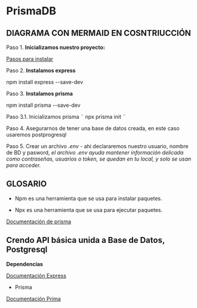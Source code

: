 # PrismaDB

## DIAGRAMA CON MERMAID EN COSNTRIUCCIÓN


Paso 1. __Inicializamos nuestro proyecto:__

[Pasos para instalar](https://aliciagaona.github.io/my_launchx_blog/posts/pasosparainicializarnodejs/)

Paso 2. __Instalamos express__

npm install express --save-dev

Paso 3. __Instalamos prisma__

npm install prisma --save-dev

Paso 3.1. Inicializamos prisma ¨ npx prisma init ¨

Paso 4. Asegurarnos de tener una base de datos creada, en este caso usaremos postprogresql

Paso 5. Crear un archivo  _.env_ - ahi declararemos nuestro usuario, nombre de BD y pasword, _el archivo .env ayuda mantener información delicada como contraseñas, usuarios o token, se quedan en tu local, y solo se usan para acceder._








## GLOSARIO

- Npm es una herramienta que se usa para instalar paquetes.

- Npx es una herramienta que se usa para ejecutar paquetes.

[Documentación de prisma](https://www.prisma.io/docs/concepts/components/prisma-schema)


## Crendo API básica unida a Base de Datos, Postgresql

__Dependencias__

[Documentación Express](https://expressjs.com/es/)

- Prisma

[Documentación Prima](https://www.prisma.io/docs/concepts/components/prisma-schema)

